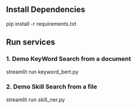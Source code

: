 ## Install Dependencies
pip install -r requirements.txt

## Run services
### 1. Demo KeyWord Search from a document
streamlit run keyword_bert.py
### 2. Demo Skill Search from a file
streamlit run skill_ner.py
